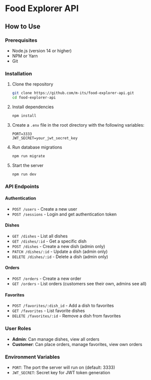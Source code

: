 # Food Explorer API

## How to Use

### Prerequisites
- Node.js (version 14 or higher)
- NPM or Yarn
- Git

### Installation

1. Clone the repository
   ```bash
   git clone https://github.com/m-its/food-explorer-api.git
   cd food-explorer-api
   ```

2. Install dependencies
   ```bash
   npm install
   ```

3. Create a `.env` file in the root directory with the following variables:
   ```
   PORT=3333
   JWT_SECRET=your_jwt_secret_key
   ```

4. Run database migrations
   ```bash
   npm run migrate
   ```

5. Start the server
   ```bash
   npm run dev
   ```

### API Endpoints

#### Authentication
- `POST /users` - Create a new user
- `POST /sessions` - Login and get authentication token

#### Dishes
- `GET /dishes` - List all dishes
- `GET /dishes/:id` - Get a specific dish
- `POST /dishes` - Create a new dish (admin only)
- `PATCH /dishes/:id` - Update a dish (admin only)
- `DELETE /dishes/:id` - Delete a dish (admin only)

#### Orders
- `POST /orders` - Create a new order
- `GET /orders` - List orders (customers see their own, admins see all)

#### Favorites
- `POST /favorites/:dish_id` - Add a dish to favorites
- `GET /favorites` - List favorite dishes
- `DELETE /favorites/:id` - Remove a dish from favorites

### User Roles
- **Admin**: Can manage dishes, view all orders
- **Customer**: Can place orders, manage favorites, view own orders

### Environment Variables
- `PORT`: The port the server will run on (default: 3333)
- `JWT_SECRET`: Secret key for JWT token generation